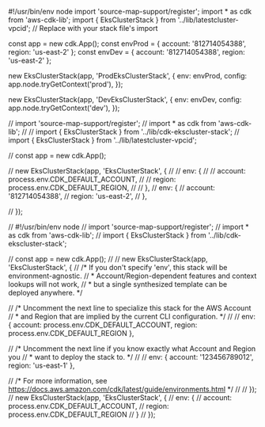 #!/usr/bin/env node
import 'source-map-support/register';
import * as cdk from 'aws-cdk-lib';
import { EksClusterStack } from '../lib/latestcluster-vpcid'; // Replace with your stack file's import

const app = new cdk.App();
const envProd = { account: '812714054388', region: 'us-east-2' };
const envDev = { account: '812714054388', region: 'us-east-2' };

new EksClusterStack(app, 'ProdEksClusterStack', {
  env: envProd,
  config: app.node.tryGetContext('prod'),
});

new EksClusterStack(app, 'DevEksClusterStack', {
  env: envDev,
  config: app.node.tryGetContext('dev'),
});











// import 'source-map-support/register';
// import * as cdk from 'aws-cdk-lib';
// // import { EksClusterStack } from '../lib/cdk-ekscluster-stack';
// import { EksClusterStack } from '../lib/latestcluster-vpcid';

// const app = new cdk.App();

// new EksClusterStack(app, 'EksClusterStack', {
//   // env: {
//   //   account: process.env.CDK_DEFAULT_ACCOUNT,
//   //   region: process.env.CDK_DEFAULT_REGION,
//   // },
//   env: {
//     account: '812714054388',
//     region: 'us-east-2',
//   },
  
// });
















// #!/usr/bin/env node
// import 'source-map-support/register';
// import * as cdk from 'aws-cdk-lib';
// import { EksClusterStack } from '../lib/cdk-ekscluster-stack';

// const app = new cdk.App();
// // new EksClusterStack(app, 'EksClusterStack', {
//   /* If you don't specify 'env', this stack will be environment-agnostic.
//    * Account/Region-dependent features and context lookups will not work,
//    * but a single synthesized template can be deployed anywhere. */

//   /* Uncomment the next line to specialize this stack for the AWS Account
//    * and Region that are implied by the current CLI configuration. */
//   // env: { account: process.env.CDK_DEFAULT_ACCOUNT, region: process.env.CDK_DEFAULT_REGION },

//   /* Uncomment the next line if you know exactly what Account and Region you
//    * want to deploy the stack to. */
//   // env: { account: '123456789012', region: 'us-east-1' },

//   /* For more information, see https://docs.aws.amazon.com/cdk/latest/guide/environments.html */
// // });
// new EksClusterStack(app, 'EksClusterStack', {
//   env: {
//     account: process.env.CDK_DEFAULT_ACCOUNT,
//     region: process.env.CDK_DEFAULT_REGION
//   }
// });
